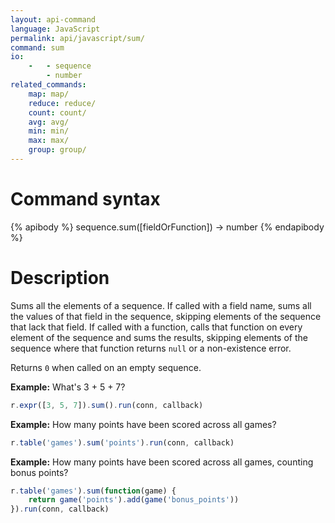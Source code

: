 ```yaml
---
layout: api-command
language: JavaScript
permalink: api/javascript/sum/
command: sum
io:
    -   - sequence
        - number
related_commands:
    map: map/
    reduce: reduce/
    count: count/
    avg: avg/
    min: min/
    max: max/
    group: group/
---
```


# Command syntax #

{% apibody %}
sequence.sum([fieldOrFunction]) &rarr; number
{% endapibody %}

# Description #

Sums all the elements of a sequence.  If called with a field name,
sums all the values of that field in the sequence, skipping elements
of the sequence that lack that field.  If called with a function,
calls that function on every element of the sequence and sums the
results, skipping elements of the sequence where that function returns
`null` or a non-existence error.

Returns `0` when called on an empty sequence.

__Example:__ What's 3 + 5 + 7?

```js
r.expr([3, 5, 7]).sum().run(conn, callback)
```

__Example:__ How many points have been scored across all games?

```js
r.table('games').sum('points').run(conn, callback)
```

__Example:__ How many points have been scored across all games,
counting bonus points?

```js
r.table('games').sum(function(game) {
    return game('points').add(game('bonus_points'))
}).run(conn, callback)
```
